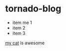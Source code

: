 # tornado-blog

- item me 1
- item 2
- item 3


[my cat](http://google.com) is awesome

<script>
  
  bad_stuff()

</script>
